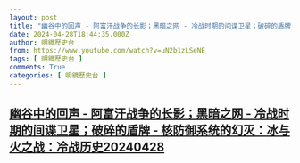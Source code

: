 ```yaml
---
layout: post
title: "幽谷中的回声 - 阿富汗战争的长影；黑暗之网 - 冷战时期的间谍卫星；破碎的盾牌 - 核防御系统的幻灭：冰与火之战：冷战历史20240428"
date: 2024-04-28T18:44:35.000Z
author: 明鏡歷史台
from: https://www.youtube.com/watch?v=uN2b1zLSeNE
tags: [ 明鏡歷史台 ]
comments: True
categories: [ 明鏡歷史台 ]
---
```

<!--1714329875000-->
[幽谷中的回声 - 阿富汗战争的长影；黑暗之网 - 冷战时期的间谍卫星；破碎的盾牌 - 核防御系统的幻灭：冰与火之战：冷战历史20240428](https://www.youtube.com/watch?v=uN2b1zLSeNE)
------

<div>

</div>
